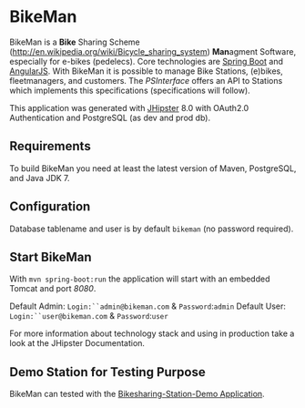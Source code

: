 # BikeMan

BikeMan is a **Bike** Sharing Scheme (http://en.wikipedia.org/wiki/Bicycle_sharing_system) **Man**agment Software, especially for e-bikes (pedelecs). Core technologies are [Spring Boot](http://projects.spring.io/spring-boot/) and [AngularJS](https://angularjs.org/). With BikeMan it is possible to manage Bike Stations, (e)bikes, fleetmanagers, and customers. The *PSInterface* offers an API to Stations which implements this specifications (specifications will follow).

This application was generated with [JHipster](http://jhipster.github.io/) 8.0 with OAuth2.0 Authentication and PostgreSQL (as dev and prod db).

## Requirements

To build BikeMan you need at least the latest version of Maven, PostgreSQL, and Java JDK 7.

## Configuration

Database tablename and user is by default `bikeman` (no password required). 

## Start BikeMan

With `mvn spring-boot:run` the application will start with an embedded Tomcat and port *8080*.

Default Admin: `Login:``admin@bikeman.com` & `Password`:`admin`
Default User: `Login:``user@bikeman.com` & `Password`:`user`

For more information about technology stack and using in production take a look at the JHipster Documentation.

## Demo Station for Testing Purpose

BikeMan can tested with the [Bikesharing-Station-Demo Application](https://github.com/RWTH-i5-IDSG/Bikesharing-Station-Demo).